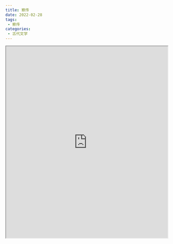 ```yaml
---
title: 察传
date: 2022-02-28
tags:
 - 察传
categories:
 - 古代文学
---
```




<iframe src="https://study-doc.yourtools.icu/pdf/web/viewer.html?file=https://vkceyugu.cdn.bspapp.com/VKCEYUGU-e9075d72-0451-48df-afe1-d46932ae4554/ce5fc9fc-7ccd-430c-8b93-0b34f7991bf7.pdf" width="100%" height="600px"></iframe>
